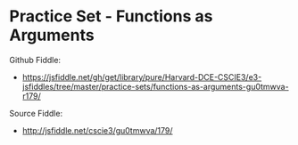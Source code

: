 # Practice Set - Functions as Arguments

Github Fiddle:
- https://jsfiddle.net/gh/get/library/pure/Harvard-DCE-CSCIE3/e3-jsfiddles/tree/master/practice-sets/functions-as-arguments-gu0tmwva-r179/

Source Fiddle:
- http://jsfiddle.net/cscie3/gu0tmwva/179/

